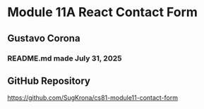 # Module 11A React Contact Form

## Gustavo Corona
### README.md made July 31, 2025




## GitHub Repository
https://github.com/SugKrona/cs81-module11-contact-form



